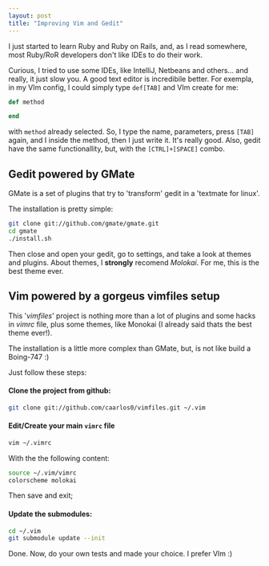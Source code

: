 ```yaml
---
layout: post
title: "Improving Vim and Gedit"
---
```


I just started to learn Ruby and Ruby on Rails, and, as I read somewhere, most Ruby/RoR developers don't like IDEs to do their work.

Curious, I tried to use some IDEs, like IntelliJ, Netbeans and others... and really, it just slow you.
A good text editor is incredibile better. For exempla, in my VIm config, I could simply type `def[TAB]` and VIm create for me:

```ruby
def method

end
```

with `method` already selected. So, I type the name, parameters, press `[TAB]` again, and I inside the method, then I just write it. It's really good. Also, gedit have the same functionallity, but, with the `[CTRL]+[SPACE]` combo.

## Gedit powered by GMate

GMate is a set of plugins that try to 'transform' gedit in a 'textmate for linux'.

The installation is pretty simple:

```bash
git clone git://github.com/gmate/gmate.git
cd gmate
./install.sh
```

Then close and open your gedit, go to settings, and take a look at themes and plugins. About themes, I **strongly** recomend *Molokai*. For me, this is the best theme ever.


## Vim powered by a gorgeus vimfiles setup

This '*vimfiles*' project is nothing more than a lot of plugins and some hacks in *vimrc* file, plus some themes, like Monokai (I already said thats the best theme ever!).

The installation is a little more complex than GMate, but, is not like build a Boing-747 :)

Just follow these steps:

#### Clone the project from github:

```bash
git clone git://github.com/caarlos0/vimfiles.git ~/.vim
```

####  Edit/Create your main `vimrc` file

```bash
vim ~/.vimrc
```

With the the following content:

```bash
source ~/.vim/vimrc
colorscheme molokai
```

Then save and exit;

#### Update the submodules:

```bash
cd ~/.vim
git submodule update --init
```

Done. Now, do your own tests and made your choice. I prefer VIm :)
